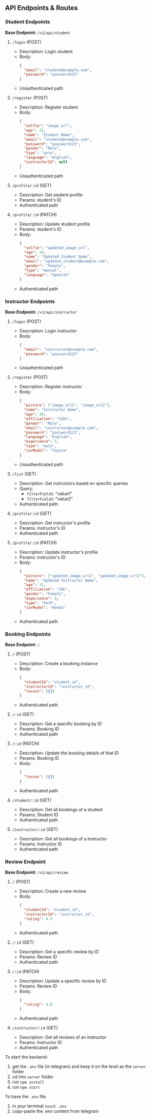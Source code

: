 ## API Endpoints & Routes

### Student Endpoints

**Base Endpoint:** `/v1/api/student`

1. `/login` (POST)
   - Description: Login student
   - Body: 
     ```json
     {
       "email": "student@example.com",
       "password": "password123"
     }
     ```
   - Unauthenticated path

2. `/register` (POST)
   - Description: Register student
   - Body:
     ```json
     {
       "selfie": "image_url",
       "age": 25,
       "name": "Student Name",
       "email": "student@example.com",
       "password": "password123",
       "gender": "Male",
       "type": "auto",
       "language": "English",
       "instructorId": null
     }
     ```
   - Unauthenticated path

3. `/profile/:id` (GET)
   - Description: Get student profile
   - Params: student's ID
   - Authenticated path

4. `/profile/:id` (PATCH)
   - Description: Update student profile
   - Params: student's ID
   - Body:
     ```json
     {
       "selfie": "updated_image_url",
       "age": 26,
       "name": "Updated Student Name",
       "email": "updated_student@example.com",
       "gender": "Female",
       "type": "manual",
       "language": "Spanish"
     }
     ```
   - Authenticated path

### Instructor Endpoints

**Base Endpoint:** `/v1/api/instructor`

1. `/login` (POST)
   - Description: Login instructor
   - Body:
     ```json
     {
       "email": "instructor@example.com",
       "password": "password123"
     }
     ```
   - Unauthenticated path

2. `/register` (POST)
   - Description: Register instructor
   - Body:
     ```json
     {
       "picture": ["image_url1", "image_url2"],
       "name": "Instructor Name",
       "age": 30,
       "affiliation": "SSDC",
       "gender": "Male",
       "email": "instructor@example.com",
       "password": "password123",
       "language": "English",
       "experience": 5,
       "type": "auto",
       "carModel": "Toyota"
     }
     ```
   - Unauthenticated path

3. `/list` (GET)
   - Description: Get instructors based on specific queries
   - Query:
     - `filterField1`: "value1"
     - `filterField2`: "value2"
   - Authenticated path

4. `/profile/:id` (GET)
   - Description: Get instructor's profile
   - Params: instructor's ID
   - Authenticated path

5. `/profile/:id` (PATCH)
   - Description: Update instructor's profile
   - Params: instructor's ID
   - Body:
     ```json
     {
       "picture": ["updated_image_url1", "updated_image_url2"],
       "name": "Updated Instructor Name",
       "age": 31,
       "affiliation": "CDC",
       "gender": "Female",
       "experience": 6,
       "type": "both",
       "carModel": "Honda"
     }
     ```
   - Authenticated path

### Booking Endpoints

**Base Endpoint:** `/`

1. `/` (POST)
   - Description: Create a booking instance
   - Body:
     ```json
     {
       "studentId": "student_id",
       "instructorId": "instructor_id",
       "lesson": [{}]
     }
     ```
   - Authenticated path

2. `/:id` (GET)
   - Description: Get a specific booking by ID
   - Params: Booking ID
   - Authenticated path

3. `/:id` (PATCH)
   - Description: Update the booking details of that ID
   - Params: Booking ID
   - Body:
     ```json
     {
       "lesson": [{}]
     }
     ```
   - Authenticated path

4. `/student/:id` (GET)
   - Description: Get all bookings of a student
   - Params: Student ID
   - Authenticated path

5. `/instructor/:id` (GET)
   - Description: Get all bookings of a Instructor
   - Params: Instructor ID
   - Authenticated path

### Review Endpoint

**Base Endpoint:** `/v1/api/review`

1. `/` (POST)
   - Description: Create a new review
   - Body:
     ```json
     {
       "studentId": "student_id",
       "instructorId": "instructor_id",
       "rating": 4.5
     }
     ```
   - Authenticated path

2. `/:id` (GET)
   - Description: Get a specific review by ID
   - Params: Review ID
   - Authenticated path

3. `/:id` (PATCH)
   - Description: Update a specific review by ID
   - Params: Review ID
   - Body:
     ```json
     {
       "rating": 4.8
     }
     ```
   - Authenticated path

4. `/instructor/:id` (GET)
   - Description: Get all reviews of an instructor
   - Params: Instructor ID
   - Authenticated path



To start the backend: 

1. get the `.env` file (in telegram) and keep it on the level as the `server` folder
2. cd into `server` folder
3. run `npm install`
4. run `npm start`


To have the `.env` file
1. in your terminal `touch .env`
2. copy-paste the .env content from telegram

